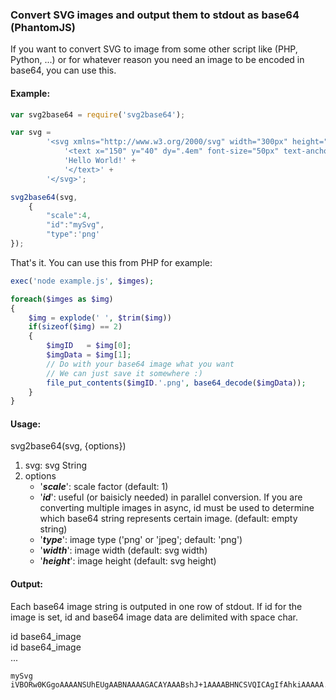 ### Convert SVG images and output them to stdout as base64 (PhantomJS)

If you want to convert SVG to image from some other script like (PHP, Python, ...) or for whatever reason you need an image to be encoded in base64, you can use this.

#### Example:
```javascript
var svg2base64 = require('svg2base64');

var svg =
		'<svg xmlns="http://www.w3.org/2000/svg" width="300px" height="80">' + 
			'<text x="150" y="40" dy=".4em" font-size="50px" text-anchor="middle">' +
			'Hello World!' +
			'</text>' + 
		'</svg>';                         

svg2base64(svg,
	{
		"scale":4,
		"id":"mySvg",
		"type":'png'
});         
```

That's it.
You can use this from PHP for example:

```php
exec('node example.js', $imges);

foreach($imges as $img)
{
	$img = explode(' ', $trim($img))
	if(sizeof($img) == 2)
	{
		$imgID   = $img[0];
		$imgData = $img[1];
		// Do with your base64 image what you want
		// We can just save it somewhere :)
		file_put_contents($imgID.'.png', base64_decode($imgData));
	}
}
```

#### Usage:
svg2base64(svg, {options})

1. svg: svg String
2. options
	* '**_scale_**':  scale factor (default: 1)
	* '**_id_**':     useful (or baisicly needed) in parallel conversion. If you are converting multiple images in async, id must be used to determine which base64 string represents certain image. (default: empty string)
	* '**_type_**':   image type ('png' or 'jpeg'; default: 'png')
	* '**_width_**':  image width (default: svg width)
	* '**_height_**': image height (default: svg height)

#### Output:
Each base64 image string is outputed in one row of stdout. If id for the image is set, id and base64 image data are delimited with space char.

id base64_image<br />
id base64_image<br />
...

```
mySvg iVBORw0KGgoAAAANSUhEUgAABNAAAAGACAYAAABshJ+1AAAABHNCSVQICAgIfAhkiAAAAA...
```


